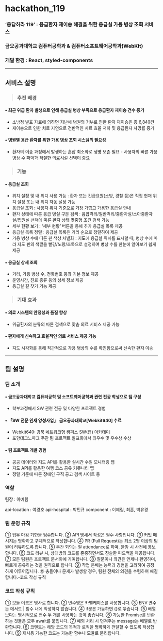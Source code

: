 # hackathon_119
### ‘응답하라 119’ : 응급환자 재이송 해결을 위한 응급실 가용 병상 조회 서비스
### 금오공과대학교 컴퓨터공학과 & 컴퓨터소프트웨어공학과(WebKit)
### 개발 환경 : React, styled-components

------------

## 서비스 설명
> ### 추진 배경
#### • 최근 위급 환자 발생으로 인해 응급실 병상 부족으로 응급환자 재이송 건수 증가
 - 소방청 발표 자료에 의하면 지난해 병원의 거부로 인한 환자 재이송은 총 6,840건
 - 재이송으로 인한 치료 지연으로 전반적인 치료 효율 저하 및 응급환자 사망률 증가
#### • 병원별 응급 환자를 위한 가용 병상 조회 시스템의 필요성
 - 환자의 이송 과정에서 발생하는 혼잡 최소화로 생명 보존 필요   - 사용자의 빠른 가용 병상 수 파악과 적절한 의료시설 선택이 중요

> ### 기능
#### • 응급실 조회
 - 위치 설정 및 내 위치 사용 가능 : 환자 또는 긴급요원(소방, 경찰 등)은 직접 현재 위치 설정 또는 내 위치 자동 설정 가능
 - 응급실 조회 : 사용자 위치 기준으로 가장 가깝고 가용한 응급실 안내
 - 환자 상태에 따른 응급 병실 구분 검색 : 음압격리/일반격리/중환자실/소아중환자실/입원실 선택에 따른 환자 상태 맞춤형 조건 검색 가능
 - 세부 현황 보기 : ‘세부 현황’ 버튼을 통해 추가 응급실 목록 제공
 - 응급실 목록 정렬 : 응급실 목록은 거리 순으로 정렬하여 제공
 - 가용 병상 수에 따른 핀 색상 차별화 : 지도에 응급실 위치를 표시할 때, 병상 수에 따라 지도 핀의 색깔을 빨강/노랑/초록으로 설정하여 병상 수를 한눈에 알아보기 쉽게 제공
#### • 응급실 상세 조회
 - 거리, 가용 병상 수, 전화번호 등의 기본 정보 제공
 - 운영시간, 진료 종류 등의 상세 정보 제공
 - 응급실 길 찾기 기능 제공

> ### 기대 효과
#### • 의료 시스템의 안정성과 품질 향상
 - 위급환자의 분류의 따른 검색으로 맞춤 의료 서비스 제공 가능
#### • 환자에게 신속하고 효율적인 의료 서비스 제공 가능
 - 지도 시각화를 통해 직관적으로 가용 병상의 수를 확인함으로써 신속한 환자 이송

------------

## 팀 설명
### 팀 소개
#### • 금오공과대학교 컴퓨터공학 및 소프트웨어공학과 관련 전공 학생으로 팀 구성
  - 학부과정에서 SW 관련 전공 및 다양한 프로젝트 경험
#### • 「SW 전문 인재 양성사업」 금오공과대학교[Webkit640] 수료
 - Webkit640: 경북 네트워크형 캠퍼스 SW(웹) 아카데미
 - 포항테크노파크 주관 팀 프로젝트 발표회에서 최우수 및 우수상 수상
#### • 팀 프로젝트 개발 경험
 - 공공 데이터와 지도 API를 활용한 실시간 수질 모니터링 웹 
 - 지도 API를 활용한 여행 코스 공유 커뮤니티 앱
 - 정렬 기준에 따른 장애인 구직 공고 검색 사이트 등

### 역할
팀장 : 이예림

api-location : 여경호
api-hospital : 박민규
component : 이예림, 최훈, 박유경

### 팀 운영 규칙
① 업무 마감 기한을 엄수합니다. 
② API 명세서 작성은 필수 사항입니다. 
③ 커밋 메시지는 명확하고 구체적으로 작성합니다. 
④ PR (Pull Request)는 최소 2명 이상의 팀원이 리뷰하도록 합니다. 
⑤ 주간 회의는 필 attendance로 하며, 불참 시 사전에 통보합니다. 
⑥ 코드 리뷰 시, 상대방의 코드를 존중하면서도 진솔한 피드백을 제공합니다. 
⑦ 모든 팀원은 프로젝트 문서화에 기여합니다. 
⑧ 질문이나 의견은 언제나 환영하며, 빠르게 공유하는 것을 원칙으로 합니다. 
⑨ 작업 분배는 능력과 경험을 고려하여 공정하게 이루어집니다. 
⑩ 충돌이나 문제가 발생할 경우, 팀원 전체의 의견을 수렴하여 해결합니다.-코드 작성 규칙

### 코드 작성 규칙
① 모듈 이름은 명사로 합니다. 
② 변수명은 카멜케이스를 사용합니다. 
③ ENV 변수는 메서드 | 함수 내에 작성하지 않습니다. 
④ if문은 가능하면 {}로 묶습니다. 
⑤ 배열 보다는 명시적으로 변수 두 개를 사용하는 것이 좋습니다. 
⑥ 가능한 Promise를 반환하는 것들은 모두 await를 붙입니다. 
⑦ 예외 처리 시 던져주는 message는 배열로 반환합니다. 
⑧ 코멘트는 해당 코드의 목적과 로직을 명확하게 전달할 수 있도록 작성합니다. 
⑨ 재사용 가능한 코드는 가능한 함수나 모듈로 분리합니다.
